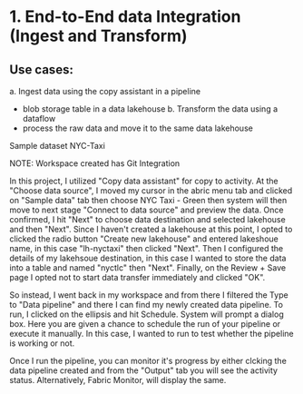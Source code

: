 # 1. End-to-End data Integration (Ingest and Transform)

## Use cases:
a. Ingest data using the copy assistant in a pipeline
  - blob storage table in a data lakehouse
b. Transform the data using a dataflow
  - process the raw data and move it to the same data lakehouse

Sample dataset NYC-Taxi

NOTE: Workspace created has Git Integration

In this project, I utilized "Copy data assistant" for copy to activity.  At the "Choose data source", I moved my cursor in the abric menu tab and clicked on "Sample data" tab then choose NYC Taxi - Green then system will then move to next stage "Connect to data source" and preview the data. Once confirmed, I hit "Next" to choose data destination and selected lakehouse and then "Next".  Since I haven't created a lakehouse at this point, I opted to clicked the radio button "Create new lakehouse" and entered lakeshoue name, in this case "lh-nyctaxi" then clicked "Next". Then I configured the details of my lakehsoue destination, in this case I wanted to store the data into a table and named "nyctlc" then "Next".  Finally, on the Review + Save page I opted not to start data transfer immediately and clicked "OK".

So instead, I went back in my workspace and from there I filtered the Type to "Data pipeline" and there I can find my newly created data pipeline. To run, I clicked on the ellipsis and hit Schedule.  System will prompt a dialog box. Here you are given a chance to schedule the run of your pipeline or execute it manually. In this case, I wanted to run to test whether the pipeline is working or not.

Once I run the pipeline, you can monitor it's progress by either clcking the data pipeline created and from the "Output" tab you will see the activity status.  Alternatively, Fabric Monitor, will display the same.
